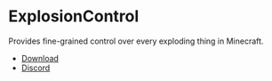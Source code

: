 # ExplosionControl
Provides fine-grained control over every exploding thing in Minecraft.

* [Download](https://github.com/TehBrian/ExplosionControl/releases/latest)
* [Discord](https://thbn.me/discord)
